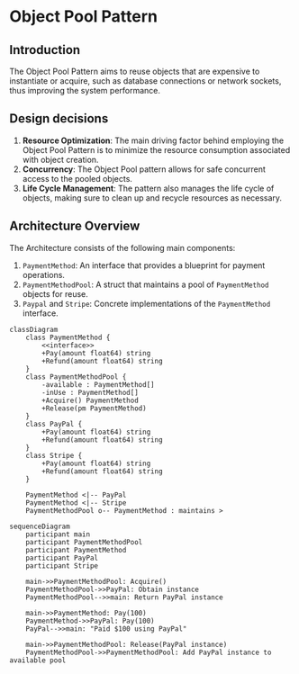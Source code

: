 # Object Pool Pattern

## Introduction
The Object Pool Pattern aims to reuse objects that are expensive to instantiate or acquire, such as database connections or network sockets, thus improving  the system performance.

## Design decisions
1. **Resource Optimization**: The main driving factor behind employing the Object Pool Pattern is to minimize the resource consumption associated with object creation.
2. **Concurrency**: The Object Pool pattern allows for safe concurrent access to the pooled objects.
3. **Life Cycle Management**: The pattern also manages the life cycle of objects, making sure to clean up and recycle resources as necessary.

## Architecture Overview 
The Architecture consists of the following main components:
1. `PaymentMethod`: An interface that provides a blueprint for payment operations.
2. `PaymentMethodPool`: A struct that maintains a pool of `PaymentMethod` objects for reuse.
3. `Paypal` and `Stripe`: Concrete implementations of the `PaymentMethod` interface.

```mermaid
classDiagram
    class PaymentMethod {
        <<interface>>
        +Pay(amount float64) string
        +Refund(amount float64) string
    }
    class PaymentMethodPool {
        -available : PaymentMethod[]
        -inUse : PaymentMethod[]
        +Acquire() PaymentMethod
        +Release(pm PaymentMethod)
    }
    class PayPal {
        +Pay(amount float64) string
        +Refund(amount float64) string
    }
    class Stripe {
        +Pay(amount float64) string
        +Refund(amount float64) string
    }

    PaymentMethod <|-- PayPal
    PaymentMethod <|-- Stripe
    PaymentMethodPool o-- PaymentMethod : maintains >
```

```mermaid
sequenceDiagram
    participant main
    participant PaymentMethodPool
    participant PaymentMethod
    participant PayPal
    participant Stripe
    
    main->>PaymentMethodPool: Acquire()
    PaymentMethodPool->>PayPal: Obtain instance
    PaymentMethodPool-->>main: Return PayPal instance
    
    main->>PaymentMethod: Pay(100)
    PaymentMethod->>PayPal: Pay(100)
    PayPal-->>main: "Paid $100 using PayPal"

    main->>PaymentMethodPool: Release(PayPal instance)
    PaymentMethodPool->>PaymentMethodPool: Add PayPal instance to available pool

```